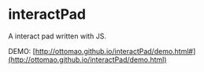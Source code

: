 interactPad
===========
A interact pad written with JS.

DEMO: [http://ottomao.github.io/interactPad/demo.html#](http://ottomao.github.io/interactPad/demo.html)
